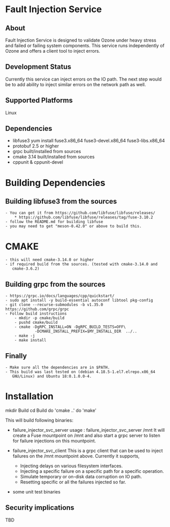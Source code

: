 Fault Injection Service
========================

About
------
Fault Injection Service is designed to validate Ozone under heavy stress and
failed or failing system components. This service runs independently of Ozone
and offers a client tool to inject errors.

Development Status                                                              
------------------
Currently this service can inject errors on the IO path. The next step would be
to add ability to inject similar errors on the network path as well.

Supported Platforms                                                             
------------------- 
Linux

Dependencies
-------------
- libfuse3
	yum install fuse3.x86_64 fuse3-devel.x86_64 fuse3-libs.x86_64
- protobuf 2.5 or higher
- grpc
	built/installed from sources
- cmake 3.14
	built/installed from sources
- cppunit & cppunit-devel

Building Dependencies
======================

Building libfuse3 from the sources
------------------------------------
    - You can get it from https://github.com/libfuse/libfuse/releases/
        * https://github.com/libfuse/libfuse/releases/tag/fuse-3.10.2
    - follow the README.md for building libfuse
    - you may need to get "meson-0.42.0" or above to build this.

CMAKE
======
    - this will need cmake-3.14.0 or higher
    - if required build from the sources. (tested with cmake-3.14.0 and
       cmake-3.6.2)
    
Building grpc from the sources
------------------------------------
    - https://grpc.io/docs/languages/cpp/quickstart/
    - sudo apt install -y build-essential autoconf libtool pkg-config
    - git clone --recurse-submodules -b v1.35.0 https://github.com/grpc/grpc
    - Follow build instructions
        - mkdir -p cmake/build
        - pushd cmake/build
        - cmake -DgRPC_INSTALL=ON -DgRPC_BUILD_TESTS=OFF\
                 -DCMAKE_INSTALL_PREFIX=$MY_INSTALL_DIR  ../..
        - make -j
        - make install 

Finally
-------
    - Make sure all the dependencies are in $PATH.
    - This build was last tested on (debian 4.18.5-1.el7.elrepo.x86_64
       GNU/Linux) and Ubuntu 18:0.1.0.0-4.

Installation                                                                    
=============
mkdir Build 
cd Build
do 'cmake ..'
do 'make'


This will build following binaries:
- failure_injector_svc_server
    usage : failure_injector_svc_server /mnt
    It will create a Fuse mountpoint on /mnt and also start a grpc server
    to listen for failure injections on this mountpoint.

- failure_injector_svc_client
    This is a grpc client that can be used to inject failures on the /mnt
    mountpoint above. Currently it supports,
    - Injecting delays on various filesystem interfaces.
    - Injecting a specific failure on a specific path for a specific operation.
    - Simulate temporary or on-disk data corruption on IO path.
    - Resetting specific or all the failures injected so far.

- some unit test binaries

Security implications                                                           
--------------------- 
TBD
